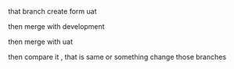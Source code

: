 that branch create form uat 

then merge with development 

then merge with uat 

then compare it , 
that is same or something change those branches